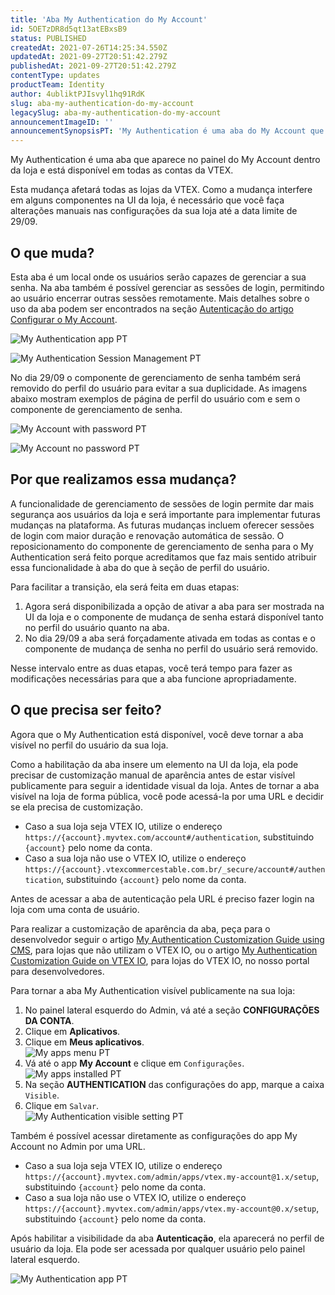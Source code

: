 ```yaml
---
title: 'Aba My Authentication do My Account'
id: 5OETzDR8d5qt13atEBxsB9
status: PUBLISHED
createdAt: 2021-07-26T14:25:34.550Z
updatedAt: 2021-09-27T20:51:42.279Z
publishedAt: 2021-09-27T20:51:42.279Z
contentType: updates
productTeam: Identity
author: 4ubliktPJIsvyl1hq91RdK
slug: aba-my-authentication-do-my-account
legacySlug: aba-my-authentication-do-my-account
announcementImageID: ''
announcementSynopsisPT: 'My Authentication é uma aba do My Account que permite o gerenciamento de senhas e sessões de login.'
---
```


My Authentication é uma aba que aparece no painel do My Account dentro da loja e está disponível em todas as contas da VTEX.

<div class="alert alert-danger">
Esta mudança afetará todas as lojas da VTEX. Como a mudança interfere em alguns componentes na UI da loja, é necessário que você faça alterações manuais nas configurações da sua loja até a data limite de 29/09.
</div>

## O que muda?

Esta aba é um local onde os usuários serão capazes de gerenciar a sua senha. Na aba também é possível gerenciar as sessões de login, permitindo ao usuário encerrar outras sessões remotamente. Mais detalhes sobre o uso da aba podem ser encontrados na seção [Autenticação do artigo Configurar o My Account](https://help.vtex.com/pt/tutorial/como-funciona-a-minha-conta--2BQ3GiqhqGJTXsWVuio3Xh).

![My Authentication app PT](//images.ctfassets.net/alneenqid6w5/20aIW7imMlRsfDbKYu9IuM/1f8fe73f29fcee82f33e27aa07daa83f/My_Authentication_app_PT.png)

![My Authentication Session Management PT](//images.ctfassets.net/alneenqid6w5/3qxpIRREWnGmRmv97jhOML/0b818eb59e66b445874945c9e0784e9c/My_Authentication_Session_Management_PT_blur.png)

No dia 29/09 o componente de gerenciamento de senha também será removido do perfil do usuário para evitar a sua duplicidade. As imagens abaixo mostram exemplos de página de perfil do usuário com e sem o componente de gerenciamento de senha.

![My Account with password PT](//images.ctfassets.net/alneenqid6w5/6L8Do8W0nbG4jfKE04ddpj/2a78bae58eb46f9ec94c7bb70ccbe11c/My_Account_with_password_PT.png)

![My Account no password PT](//images.ctfassets.net/alneenqid6w5/22CaEOhOusmmDM73taAw6R/65082d69145a716441e2d2b555798c72/My_Account_no_password_PT.png)

## Por que realizamos essa mudança?

A funcionalidade de gerenciamento de sessões de login permite dar mais segurança aos usuários da loja e será importante para implementar futuras mudanças na plataforma. As futuras mudanças incluem oferecer sessões de login com maior duração e renovação automática de sessão. O reposicionamento do componente de gerenciamento de senha para o My Authentication será feito porque acreditamos que faz mais sentido atribuir essa funcionalidade à aba do que à seção de perfil do usuário.

Para facilitar a transição, ela será feita em duas etapas:

1. Agora será disponibilizada a opção de ativar a aba para ser mostrada na UI da loja e o componente de mudança de senha estará disponível tanto no perfil do usuário quanto na aba.
2. No dia 29/09 a aba será forçadamente ativada em todas as contas e o componente de mudança de senha no perfil do usuário será removido.

Nesse intervalo entre as duas etapas, você terá tempo para fazer as modificações necessárias para que a aba funcione apropriadamente.

## O que precisa ser feito?

Agora que o My Authentication está disponível, você deve tornar a aba visível no perfil do usuário da sua loja.

Como a habilitação da aba insere um elemento na UI da loja, ela pode precisar de customização manual de aparência antes de estar visível publicamente para seguir a identidade visual da loja. Antes de tornar a aba visível na loja de forma pública, você pode acessá-la por uma URL e decidir se ela precisa de customização.

- Caso a sua loja seja VTEX IO, utilize o endereço `https://{account}.myvtex.com/account#/authentication`, substituindo `{account}` pelo nome da conta.
- Caso a sua loja não use o VTEX IO, utilize o endereço `https://{account}.vtexcommercestable.com.br/_secure/account#/authentication`, substituindo `{account}` pelo nome da conta.

<div class="alert alert-warning">
Antes de acessar a aba de autenticação pela URL é preciso fazer login na loja com uma conta de usuário.
</div>

Para realizar a customização de aparência da aba, peça para o desenvolvedor seguir o artigo [My Authentication Customization Guide using CMS](https://developers.vtex.com/vtex-rest-api/docs/ui-customization-my-authentication), para lojas que não utilizam o VTEX IO, ou o artigo [My Authentication Customization Guide on VTEX IO](https://developers.vtex.com/vtex-developer-docs/docs/vtex-io-my-authentication), para lojas do VTEX IO, no nosso portal para desenvolvedores.

Para tornar a aba My Authentication visível publicamente na sua loja:

1. No painel lateral esquerdo do Admin, vá até a seção **CONFIGURAÇÕES DA CONTA**.
2. Clique em **Aplicativos**.
3. Clique em **Meus aplicativos**.  
![My apps menu PT](//images.ctfassets.net/alneenqid6w5/4oRHARlS6i4lZac17nyHhC/600c792e5f1d3854175315a1854c85bc/My_apps_menu_PT.png)
4. Vá até o app **My Account** e clique em `Configurações`.  
![My apps installed PT](//images.ctfassets.net/alneenqid6w5/5umcJos7Uz0wnmv0VsZs3Y/20d89a53135279f89f0484c0bfef5685/My_apps_installed_PT.png)
5. Na seção **AUTHENTICATION** das configurações do app, marque a caixa `Visible`.
6. Clique em `Salvar`.  
![My Authentication visible setting PT](//images.ctfassets.net/alneenqid6w5/5104wJeIBEUYXI7hfkRdH0/537169239dc172ce1fe772aa91d75b92/My_Authentication_visible_setting_PT.png)

Também é possível acessar diretamente as configurações do app My Account no Admin por uma URL.
- Caso a sua loja seja VTEX IO, utilize o endereço `https://{account}.myvtex.com/admin/apps/vtex.my-account@1.x/setup`, substituindo `{account}` pelo nome da conta.
- Caso a sua loja não use o VTEX IO, utilize o endereço `https://{account}.myvtex.com/admin/apps/vtex.my-account@0.x/setup`, substituindo `{account}` pelo nome da conta.

Após habilitar a visibilidade da aba **Autenticação**, ela aparecerá no perfil de usuário da loja. Ela pode ser acessada por qualquer usuário pelo painel lateral esquerdo.

![My Authentication app PT](//images.ctfassets.net/alneenqid6w5/20aIW7imMlRsfDbKYu9IuM/1f8fe73f29fcee82f33e27aa07daa83f/My_Authentication_app_PT.png)
